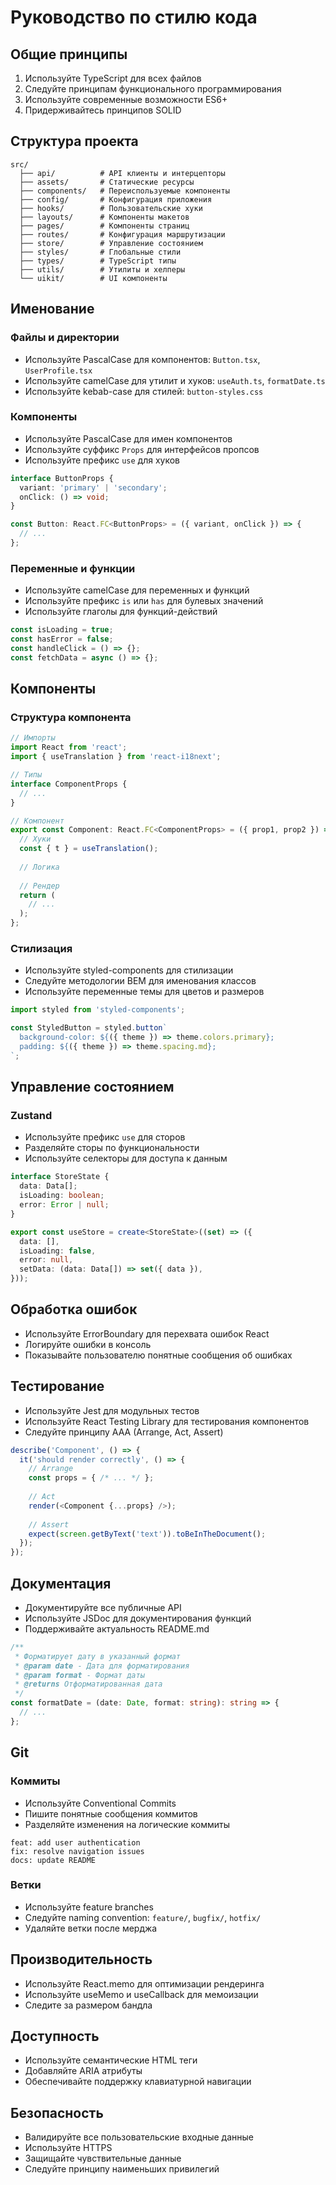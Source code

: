 # Руководство по стилю кода

## Общие принципы

1. Используйте TypeScript для всех файлов
2. Следуйте принципам функционального программирования
3. Используйте современные возможности ES6+
4. Придерживайтесь принципов SOLID

## Структура проекта

```
src/
  ├── api/          # API клиенты и интерцепторы
  ├── assets/       # Статические ресурсы
  ├── components/   # Переиспользуемые компоненты
  ├── config/       # Конфигурация приложения
  ├── hooks/        # Пользовательские хуки
  ├── layouts/      # Компоненты макетов
  ├── pages/        # Компоненты страниц
  ├── routes/       # Конфигурация маршрутизации
  ├── store/        # Управление состоянием
  ├── styles/       # Глобальные стили
  ├── types/        # TypeScript типы
  ├── utils/        # Утилиты и хелперы
  └── uikit/        # UI компоненты
```

## Именование

### Файлы и директории

- Используйте PascalCase для компонентов: `Button.tsx`, `UserProfile.tsx`
- Используйте camelCase для утилит и хуков: `useAuth.ts`, `formatDate.ts`
- Используйте kebab-case для стилей: `button-styles.css`

### Компоненты

- Используйте PascalCase для имен компонентов
- Используйте суффикс `Props` для интерфейсов пропсов
- Используйте префикс `use` для хуков

```typescript
interface ButtonProps {
  variant: 'primary' | 'secondary';
  onClick: () => void;
}

const Button: React.FC<ButtonProps> = ({ variant, onClick }) => {
  // ...
};
```

### Переменные и функции

- Используйте camelCase для переменных и функций
- Используйте префикс `is` или `has` для булевых значений
- Используйте глаголы для функций-действий

```typescript
const isLoading = true;
const hasError = false;
const handleClick = () => {};
const fetchData = async () => {};
```

## Компоненты

### Структура компонента

```typescript
// Импорты
import React from 'react';
import { useTranslation } from 'react-i18next';

// Типы
interface ComponentProps {
  // ...
}

// Компонент
export const Component: React.FC<ComponentProps> = ({ prop1, prop2 }) => {
  // Хуки
  const { t } = useTranslation();
  
  // Логика
  
  // Рендер
  return (
    // ...
  );
};
```

### Стилизация

- Используйте styled-components для стилизации
- Следуйте методологии BEM для именования классов
- Используйте переменные темы для цветов и размеров

```typescript
import styled from 'styled-components';

const StyledButton = styled.button`
  background-color: ${({ theme }) => theme.colors.primary};
  padding: ${({ theme }) => theme.spacing.md};
`;
```

## Управление состоянием

### Zustand

- Используйте префикс `use` для сторов
- Разделяйте сторы по функциональности
- Используйте селекторы для доступа к данным

```typescript
interface StoreState {
  data: Data[];
  isLoading: boolean;
  error: Error | null;
}

export const useStore = create<StoreState>((set) => ({
  data: [],
  isLoading: false,
  error: null,
  setData: (data: Data[]) => set({ data }),
}));
```

## Обработка ошибок

- Используйте ErrorBoundary для перехвата ошибок React
- Логируйте ошибки в консоль
- Показывайте пользователю понятные сообщения об ошибках

## Тестирование

- Используйте Jest для модульных тестов
- Используйте React Testing Library для тестирования компонентов
- Следуйте принципу AAA (Arrange, Act, Assert)

```typescript
describe('Component', () => {
  it('should render correctly', () => {
    // Arrange
    const props = { /* ... */ };
    
    // Act
    render(<Component {...props} />);
    
    // Assert
    expect(screen.getByText('text')).toBeInTheDocument();
  });
});
```

## Документация

- Документируйте все публичные API
- Используйте JSDoc для документирования функций
- Поддерживайте актуальность README.md

```typescript
/**
 * Форматирует дату в указанный формат
 * @param date - Дата для форматирования
 * @param format - Формат даты
 * @returns Отформатированная дата
 */
const formatDate = (date: Date, format: string): string => {
  // ...
};
```

## Git

### Коммиты

- Используйте Conventional Commits
- Пишите понятные сообщения коммитов
- Разделяйте изменения на логические коммиты

```
feat: add user authentication
fix: resolve navigation issues
docs: update README
```

### Ветки

- Используйте feature branches
- Следуйте naming convention: `feature/`, `bugfix/`, `hotfix/`
- Удаляйте ветки после мерджа

## Производительность

- Используйте React.memo для оптимизации рендеринга
- Используйте useMemo и useCallback для мемоизации
- Следите за размером бандла

## Доступность

- Используйте семантические HTML теги
- Добавляйте ARIA атрибуты
- Обеспечивайте поддержку клавиатурной навигации

## Безопасность

- Валидируйте все пользовательские входные данные
- Используйте HTTPS
- Защищайте чувствительные данные
- Следуйте принципу наименьших привилегий 